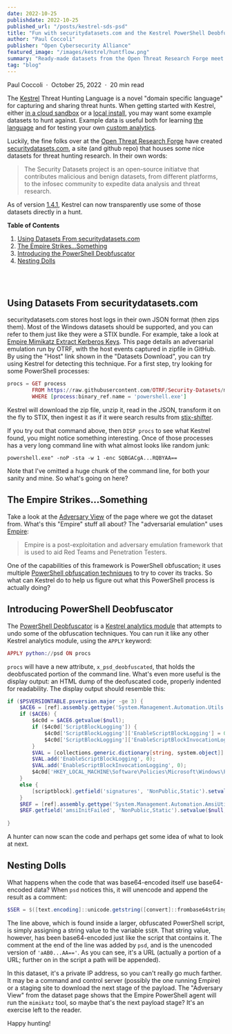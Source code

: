 ```yaml
---
date: 2022-10-25
publishdate: 2022-10-25
published_url: "/posts/kestrel-sds-psd"
title: "Fun with securitydatasets.com and the Kestrel PowerShell Deobfuscator"
author: "Paul Coccoli"
publisher: "Open Cybersecurity Alliance"
featured_image: "/images/kestrel/huntflow.png"
summary: "Ready-made datasets from the Open Threat Research Forge meet Kestrel, featuring PowerShell Empire!"
tag: "blog"
---
```


Paul Coccoli &nbsp;·&nbsp; October 25, 2022 &nbsp;·&nbsp; 20 min read

The
[Kestrel](https://github.com/opencybersecurityalliance/kestrel-lang)
Threat Hunting Language is a novel "domain specific language" for
capturing and sharing threat hunts.  When getting started with
Kestrel, either [in a cloud
sandbox](https://opencybersecurityalliance.org/try-kestrel-in-a-cloud-sandbox/)
or a [local
install](https://kestrel.readthedocs.io/en/latest/installation/runtime.html),
you may want some example datasets to hunt against.  Example data is
useful both for learning [the
language](https://kestrel.readthedocs.io/en/latest/language.html) and
for testing your own [custom
analytics](https://opencybersecurityalliance.org/kestrel-custom-analytics/).

Luckily, the fine folks over at the [Open Threat Research Forge](https://github.com/OTRF) have created [securitydatasets.com](https://securitydatasets.com/introduction.html), a site (and github repo) that houses some nice datasets for threat hunting research.  In their own words:

> The Security Datasets project is an open-source initiatve that contributes malicious and benign datasets, from different platforms, to the infosec community to expedite data analysis and threat research.

As of version [1.4.1](https://github.com/opencybersecurityalliance/kestrel-lang/releases/tag/v1.4.1), Kestrel can now transparently use some of those datasets directly in a hunt.

**Table of Contents**

1. [Using Datasets From securitydatasets.com](#section:sds)
2. [The Empire Strikes...Something](#section:empire)
3. [Introducing the PowerShell Deobfuscator](#section:psd)
4. [Nesting Dolls](#section:nesting)

</br>
</br>

## <a name="section:sds"></a>Using Datasets From securitydatasets.com

securitydatasets.com stores host logs in their own JSON format (then zips them).  Most of the Windows datasets should be supported, and you can refer to them just like they were a STIX bundle.  For example, take a look at [Empire Mimikatz Extract Kerberos Keys](https://securitydatasets.com/notebooks/atomic/windows/credential_access/SDWIN-190518230752.html).  This page details an adversarial emulation run by OTRF, with the host events captured in zipfile in GitHub.  By using the "Host" link shown in the "Datasets Download", you can try using Kestrel for detecting this technique.  For a first step, try looking for some PowerShell processes:

```elixir
procs = GET process
        FROM https://raw.githubusercontent.com/OTRF/Security-Datasets/master/datasets/atomic/windows/credential_access/host/empire_mimikatz_extract_keys.zip
        WHERE [process:binary_ref.name = 'powershell.exe']
```

Kestrel will download the zip file, unzip it, read in the JSON, transform it on the fly to STIX, then ingest it as if it were search results from [stix-shifter](https://github.com/opencybersecurityalliance/stix-shifter).

If you try out that command above, then `DISP procs` to see what Kestrel found, you might notice something interesting.  Once of those processes has a very long command line with what almost looks like random junk:

```shell
powershell.exe" -noP -sta -w 1 -enc SQBGACgA...RQBYAA==
```

Note that I've omitted a huge chunk of the command line, for both your sanity and mine.  So what's going on here?

## <a name="section:empire"></a>The Empire Strikes...Something

Take a look at the [Adversary View](https://securitydatasets.com/notebooks/atomic/windows/credential_access/SDWIN-190518230752.html#adversary-view) of the page where we got the dataset from.  What's this "Empire" stuff all about?  The "adversarial emulation" uses [Empire](https://github.com/BC-SECURITY/Empire):

> Empire is a post-exploitation and adversary emulation framework that is used to aid Red Teams and Penetration Testers.

One of the capabilities of this framework is PowerShell obfuscation;
it uses multiple [PowerShell obfuscation
techniques](https://www.offensive-security.com/offsec/powershell-obfuscation/)
to try to cover its tracks.  So what can Kestrel do to help us figure
out what this PowerShell process is actually doing?

## <a name="section:psd"></a>Introducing PowerShell Deobfuscator

The [PowerShell
Deobfuscator](https://github.com/opencybersecurityalliance/kestrel-analytics/tree/release/analytics/psd)
is a [Kestrel analytics
module](https://kestrel.readthedocs.io/en/latest/installation/analytics.html#kestrel-analytics-abstraction)
that attempts to undo some of the obfuscation techniques.  You can run
it like any other Kestrel analytics module, using the `APPLY` keyword:

```elixir
APPLY python://psd ON procs
```

`procs` will have a new attribute, `x_psd_deobfuscated`, that holds the deobfuscated portion of the command line.  What's even more useful is the display output: an HTML dump of the deofuscated code, properly indented for readability.  The display output should resemble this:

```powershell
if ($PSVERSIONTABLE.psversion.major -ge 3) {
    $ACE6 = [ref].assembly.gettype('System.Management.Automation.Utils').getfield('cachedGroupPolicySettings', 'NonPublic,Static');
    if ($ACE6) {
        $4c0d = $ACE6.getvalue($null);
        if ($4c0d['ScriptBlockLogging']) {
            $4c0d['ScriptBlockLogging']['EnableScriptBlockLogging'] = 0;
            $4c0d['ScriptBlockLogging']['EnableScriptBlockInvocationLogging'] = 0
        }
        $VAL = [collections.generic.dictionary[string, system.object]]::new();
        $VAL.add('EnableScriptBlockLogging', 0);
        $VAL.add('EnableScriptBlockInvocationLogging', 0);
        $4c0d['HKEY_LOCAL_MACHINE\Software\Policies\Microsoft\Windows\PowerShell\ScriptBlockLogging'] = $VAL
    }
    else {
        [scriptblock].getfield('signatures', 'NonPublic,Static').setvalue($null, (new-object collections.generic.hashset[string]))
    }
    $REF = [ref].assembly.gettype('System.Management.Automation.AmsiUtils');
    $REF.getfield('amsiInitFailed', 'NonPublic,Static').setvalue($null, $true);
    
}
```

A hunter can now scan the code and perhaps get some idea of what to look at next.

## <a name="section:nesting"></a>Nesting Dolls

What happens when the code that was base64-encoded itself use
base64-encoded data?  When `psd` notices this, it will unencode and
append the result as a comment:

```powershell
$SER = $([text.encoding]::unicode.getstring([convert]::frombase64string('aAB0AHQAcAA6AC8ALwAxADAALgAxADAALgAxADAALgA1AA==')));  # http://10.10.10.5
```

The line above, which is found inside a larger, obfuscated PowerShell script, is simply assigning a string value to the variable `$SER`.  That string value, however, has been base64-encoded just like the script that contains it.  The comment at the end of the line was added by `psd`, and is the unencoded version of `'aAB0...AA=='`.  As you can see, it's a URL (actually a portion of a URL; further on in the script a path will be appended).

In this dataset, it's a private IP address, so you can't really go much farther.  It may be a command and control server (possibly the one running Empire) or a staging site to download the next stage of the payload.  The "Adversary View" from the dataset page shows that the Empire PowerShell agent will run the `mimikatz` tool, so maybe that's the next payload stage?  It's an exercise left to the reader.

Happy hunting!